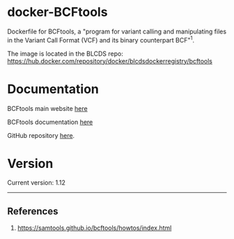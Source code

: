 # docker-BCFtools
Dockerfile for BCFtools, a "program for variant calling and manipulating files in the Variant Call Format (VCF) and its binary counterpart BCF"<sup>1</sup>.

The image is located in the BLCDS repo: https://hub.docker.com/repository/docker/blcdsdockerregistry/bcftools

# Documentation
BCFtools main website [here](https://samtools.github.io/bcftools/howtos/index.html)

BCFtools documentation [here](https://samtools.github.io/bcftools/bcftools.html)

GitHub repository [here](http://github.com/samtools/bcftools).

# Version
Current version: 1.12


---

## References

1. https://samtools.github.io/bcftools/howtos/index.html